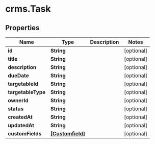 # crms.Task

## Properties
Name | Type | Description | Notes
------------ | ------------- | ------------- | -------------
**id** | **String** |  | [optional] 
**title** | **String** |  | [optional] 
**description** | **String** |  | [optional] 
**dueDate** | **String** |  | [optional] 
**targetableId** | **String** |  | [optional] 
**targetableType** | **String** |  | [optional] 
**ownerId** | **String** |  | [optional] 
**status** | **String** |  | [optional] 
**createdAt** | **String** |  | [optional] 
**updatedAt** | **String** |  | [optional] 
**customFields** | [**[Customfield]**](Customfield.md) |  | [optional] 


